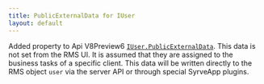 ```yaml
---
title: PublicExternalData for IUser
layout: default
---
```


Added property to Api V8Preview6 [`IUser.PublicExternalData`](https://syrve.github.io/front.api.sdk/v8/html/P_Resto_Front_Api_Data_Security_IUser_PublicExternalData.htm).
This data is not set from the RMS UI.
It is assumed that they are assigned to the business tasks of a specific client.
This data will be written directly to the RMS object `user` via the server API or through special SyrveApp plugins.